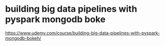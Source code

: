 # building big data pipelines with pyspark mongodb boke

https://www.udemy.com/course/building-big-data-pipelines-with-pyspark-mongodb-bokeh/
